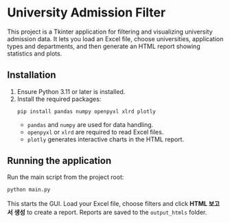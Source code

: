# University Admission Filter

This project is a Tkinter application for filtering and visualizing university admission data. It lets you load an Excel file, choose universities, application types and departments, and then generate an HTML report showing statistics and plots.

## Installation
1. Ensure Python 3.11 or later is installed.
2. Install the required packages:
   ```bash
   pip install pandas numpy openpyxl xlrd plotly
   ```
   * `pandas` and `numpy` are used for data handling.
   * `openpyxl` or `xlrd` are required to read Excel files.
   * `plotly` generates interactive charts in the HTML report.

## Running the application
Run the main script from the project root:
```bash
python main.py
```
This starts the GUI. Load your Excel file, choose filters and click **HTML 보고서 생성** to create a report. Reports are saved to the `output_htmls` folder.

